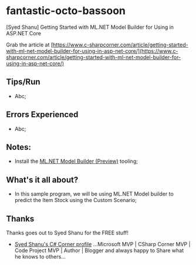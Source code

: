 # fantastic-octo-bassoon
[Syed Shanu] Getting Started with ML.NET Model Builder for Using in ASP.NET Core

Grab the article at [https://www.c-sharpcorner.com/article/getting-started-with-ml-net-model-builder-for-using-in-asp-net-core/](https://www.c-sharpcorner.com/article/getting-started-with-ml-net-model-builder-for-using-in-asp-net-core/)

## Tips/Run

* Abc;

## Errors Experienced

* Abc;

## Notes:

* Install the [ML.NET Model Builder (Preview)](https://marketplace.visualstudio.com/items?itemName=MLNET.07) tooling;

## What's it all about?

* In this sample program, we will be using ML.NET Model builder to predict the Item Stock using the Custom Scenario;

## Thanks

Thanks goes out to Syed Shanu for the FREE stuff!

* [Syed Shanu's C# Corner profile](https://www.c-sharpcorner.com/members/syed-shanu) ...Microsoft MVP | CSharp Corner MVP | Code Project MVP | Author | Blogger and always happy to Share what he knows to others...
